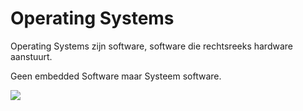 # Operating Systems

Operating Systems zijn software, software die rechtsreeks hardware aanstuurt. 

Geen embedded Software maar Systeem software. 


![](https://i.imgur.com/NDcm2pf.png)